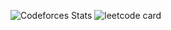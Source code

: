 ![Codeforces Stats](https://codeforces-readme-stats.vercel.app/api/card?username=zack12)
![leetcode card](https://stats-cards-hxx2.vercel.app/api/leetcode/?username=ziko_zack&theme=dark)

